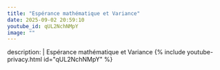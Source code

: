 ```yaml
---
title: "Espérance mathématique et Variance"
date: 2025-09-02 20:59:10 
youtube_id: qUL2NchNMpY
image: ""
---
```

description: |
  Espérance mathématique et Variance
{% include youtube-privacy.html id="qUL2NchNMpY" %}

